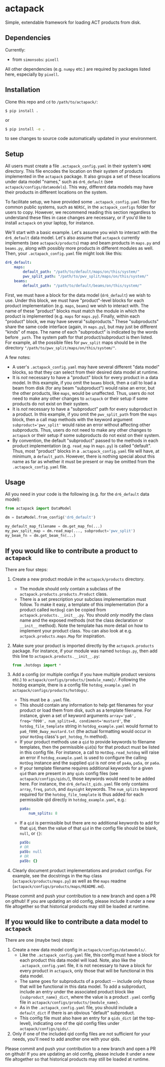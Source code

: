 # actapack
Simple, extendable framework for loading ACT products from disk.

## Dependencies
Currently:
* from `simonsobs`: `pixell`

All other dependencies (e.g. `numpy` etc.) are required by packages listed here, especially by `pixell`.

## Installation
Clone this repo and `cd` to `/path/to/actapack/`:
```shell
$ pip install .
```
or 
```bash
$ pip install -e .
```
to see changes to source code automatically updated in your environment.

## Setup
All users must create a file `.actapack_config.yaml` in their system's `HOME` directory. This file encodes the location on their system of products implemented in the `actapack` package. It also groups a set of these locations under data model "names," such as `dr6_default` (see `actapack/configs/datamodels`). This way, different data models may have their products in different locations on the system. 

To facilitate setup, we have provided some `.actapack_config.yaml` files for common public systems, such as `NERSC`, in the `actapack_configs` folder for users to copy. However, we recommend reading this section regardless to understand these files in case changes are necessary, or if you'd like to install `actapack` on your laptop, for instance.

We'll start with a basic example. Let's assume you wish to interact with the `dr6_default` data model. Let's also assume that `actapack` currently implements (see `actapack/products`) map and beam products in `maps.py` and `beams.py`, along with possibly more products in different modules as well. Then, your `.actapack_config.yaml` file might look like this:
```yaml
dr6_default:
    maps:
        default_path: "/path/to/default/maps/on/this/system/"
        pwv_split_path: "/path/to/pwv_split/maps/on/this/system/"
    beams:
        default_path: "/path/to/default/beams/on/this/system/"
```
First, we must have a block for the data model (`dr6_default`) we wish to use. Under this block, we must have "product"-level blocks for each product implementation (e.g. `maps`, `beams`) we wish to interact with. The name of these "product" blocks must match the module in which the product is implemented (e.g. `maps` for `maps.py`). Finally, within each "product" block, we may have several "subproducts." These "subproducts" share the same code interface (again, in `maps.py`), but may just be different "kinds" of maps. The name of each "subproduct" is indicated by the words before `_path`. The system path for that product/subproduct is then listed. For example, all the possible files for `pwv_split` maps should be in the directory `"/path/to/pwv_split/maps/on/this/system/"`.

A few notes:
* A user's `.actapack_config.yaml` may have several different "data model" blocks, so that they can select from their desired data model at runtime.
* It is *not* necessary to have a "product" block for every product in a data model. In this example, if you omit the `beams` block, then a call to load a beam from disk (for any beam "subproduct") would raise an error, but the other products, like `maps`, would be unaffected. Thus, users do not need to make any other changes to `actapack` or their setup if some products do not exist on their system.  
* It is *not* necessary to have a "subproduct" path for every subproduct in a product. In this example, if you omit the `pwv_split_path` from the `maps` block, then a call map methods with the keyword argument `subproduct='pwv_split'` would raise an error without affecting other subproducts. Thus, users do not need to make any other changes to `actapack` or their setup if some subproducts do not exist on their system.  
* By convention, the default "subproduct" passed to the methods in each product implementation (e.g. `read_map` in `maps.py`) is called "default". Thus, most "product" blocks in a `.actapack_config.yaml` file will have, at minimum, a `default_path`. However, there is nothing special about this name as far as whether it must be present or may be omitted from the `.actapack_config.yaml` file.

## Usage
All you need in your code is the following (e.g. for the `dr6_default` data model):
```python
from actapack import DataModel

dm = DataModel.from_config('dr6_default')

my_default_map_filename = dm.get_map_fn(...)
my_pwv_split_map = dm.read_map(..., subproduct='pwv_split')
my_beam_fn = dm.get_beam_fn(...)
```

## If you would like to contribute a product to `actapack`
There are four steps:
1. Create a new product module in the `actapack/products` directory.
    * The module should only contain a subclass of the `actapack.products.products.Product` class.
    * There is a set prescription your subclass implementation must follow. To make it easy, a template of this implementation (for a product called `HotDog`) can be copied from `actapack.products.__init__.py`. You should *only* modify the class name and the exposed methods (not the class declaration or `__init__` method). Note the template has more detail on how to implement your product class. You can also look at e.g. `actpack.products.maps.Map` for inspiration.
2. Make sure your product is imported directly by the `actapack.products` package. For instance, if your module was named `hotdogs.py`, then add this line to `actapack.products.__init__.py`:

    ```python
    from .hotdogs import *
    ```
3. Add a config (or multiple configs if you have multiple product versions etc.) to `actapack/configs/products/{module_name}/`. Following the hotdog example, there is a config file `hotdog_example.yaml` in `actapack/configs/products/hotdogs/`.
    * This must be a `.yaml` file.
    * This should contain any information to help get filenames for your product or load them from disk, such as a template filename. For instance, given a set of keyword arguments `array='pa6', freq='f090', num_splits=8, condiment='mustard'`, the `hotdog_file_template` string in `hotdog_example.yaml` would format to `pa6_f090_8way_mustard.txt` (the actual formatting would occur in your `HotDog` class's `get_hotdog_fn` method).
    * If your product methods use a `qid` to provide keywords to filename templates, then the permissible `qid`(s) for that product must be listed in this config file. For instance, a call to `HotDog.read_hotdog` will raise an error if `hotdog_example.yaml` is used to configure the calling `HotDog` instance and the supplied `qid` is *not* one of `pa4a`, `pa5a`, or `pa6a`.
    * If your template filename requires additional keywords for a given `qid` than are present in any `qids` config files (see `actapack/configs/qids/`), those keywords would need to be added here. For instance, the `dr6_default_qids.yaml` file only contains `array`, `freq`, `patch`, and `daynight` keywords. The `num_splits` keyword required for the `hotdog_file_template` is thus added for each permissible qid directly in `hotdog_example.yaml`, e.g.:
        ```yaml
        pa6a:
            num_splits: 8
        ```
    * If a `qid` is permissible but there are no additional keywords to add for that `qid`, then the value of that `qid`  in the config file should be blank, `null`, or `{}`:
        ```yaml
        pa5b:
        # OR
        pa5b: null
        # OR
        pa5b: {}
        ```
4. Clearly document product implementations and product configs. For example, see the docstrings in the `Map` class (`actapack/products/maps.py`) as well as the `maps` readme (`actapack/configs/products/maps/README.md`).
    
Please commit and push your contribution to a new branch and open a PR on github! If you are updating an old config, please include it under a new file altogether so that historical products may still be loaded at runtime.
    
## If you would like to contribute a data model to `actapack`
There are one (maybe two) steps:
1. Create a new data model config in `actapack/configs/datamodels/`.
    * Like the `.actapack_config.yaml` file, this config must have a block for each product this data model will load. Note, also like the `.actapack_config.yaml` file, it is not necessary to have a block for every product in `actapack`, only those that will be functional in this data model.
    * The same goes for subproducts of a product -- include only those that will be functional in this data model. To add a subproduct, include an entry under the associated product block like `{subproduct_name}_dict`, where the value is a product `.yaml` config file in `actapack/configs/products/{module_name}`. 
    * As in the `.actapack_config.yaml` file, you should include a `default_dict` if there is an obvious "default" subproduct. 
    * This config file must also have an entry for a `qids_dict` (at the top-level), indicating one of the qid config files under `actapack/configs/qids/`.
2. Only if one of the included qid config files are not sufficient for your needs, you'll need to add another one with your qids.

Please commit and push your contribution to a new branch and open a PR on github! If you are updating an old config, please include it under a new file altogether so that historical products may still be loaded at runtime.
